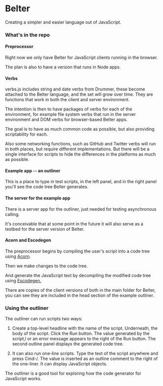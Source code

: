 # Belter

Creating a simpler and easier language out of JavaScript.

### What's in the repo

#### Preprocessor

Right now we only have Belter for JavaScript clients running in the browser. 

The plan is also to have a version that runs in Node apps.

#### Verbs

verbs.js includes string and date verbs from Drummer, these become attached to the Belter language, and the set will grow over time. They are functions that work in both the client and server environment. 

The intention is then to have packages of verbs for each of the environment, for example file system verbs that run in the server environment and DOM verbs for browser-based Belter apps. 

The goal is to have as much common code as possible, but also providing scriptability for each.

Also some networking functions, such as GitHub and Twitter verbs will run in both places, but require different implementations. But there will be a single interface for scripts to hide the differences in the platforms as much as possible.

#### Example app -- an outliner

This is a place to type in test scripts, in the left panel, and in the right panel you'll see the code tree Belter generates.

#### The server for the example app

There is a server app for the outliner, just needed for testing asynchronous calling. 

It's conceivable that at some point in the future it will also serve as a testbed for the server version of Belter. 

#### Acorn and Escodegen

The preprocessor begins by compiling the user's script into a code tree using <a href="https://github.com/acornjs/acorn">Acorn</a>.

Then we make changes to the code tree.

And generate the JavaScript text by decompiling the modified code tree using <a href="https://github.com/estools/escodegen">Escodegen.</a>

There are copies of the client versions of both in the main folder for Belter, you can see they are included in the head section of the example outliner. 

### Using the outliner

The outliner can run scripts two ways:

1. Create a top-level headline with the name of the script. Underneath, the body of the script. Click the Run button. The value generated by the script,l or an error message appears to the right of the Run button. The second outline panel displays the generated code tree. 

2. It can also run one-line scripts. Type the text of the script anywhere and press Cmd-/. The value is inserted as an outline comment to the right of the one-liner. It can display JavaScript objects. 

The outliner is a good tool for exploring how the code generator for JavaScript works. 


